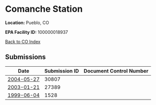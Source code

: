 # Comanche Station

**Location:** Pueblo, CO

**EPA Facility ID:** 100000018937

[Back to CO Index](../../index.md)

## Submissions

| Date | Submission ID | Document Control Number |
|------|--------------|-------------------------|
| [2004-05-27](submissions/30807.md) | 30807 |  |
| [2003-01-21](submissions/27389.md) | 27389 |  |
| [1999-06-04](submissions/1528.md) | 1528 |  |
